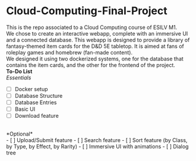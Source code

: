 # Cloud-Computing-Final-Project
This is the repo associated to a Cloud Computing course of ESILV M1. 
<br>
We chose to create an interactive webapp, complete with an immersive UI and a connected database. This webapp is designed to provide a library of fantasy-themed item cards for the D&D 5E tabletop. It is aimed at fans of roleplay games and homebrew (fan-made content). 
<br>
We designed it using two dockerized systems, one for the database that contains the item cards, and the other for the frontend of the project.
<br>
**To-Do List**
<br>
*Essentials*
- [ ] Docker setup
- [ ] Database Structure
- [ ] Database Entries
- [ ] Basic UI
- [ ] Download feature
<br>
*Optional* 
<br>
- [ ] Upload/Submit feature
- [ ] Search feature
- [ ] Sort feature (by Class, by Type, by Effect, by Rarity)
- [ ] Immersive UI with animations
- [ ] Dialog tree
